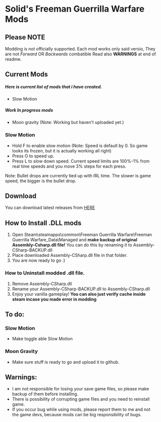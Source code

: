 # Solid's Freeman Guerrilla Warfare Mods

## Please **NOTE**
Modding is not officially supported.
Each mod works only said versio, They are not *Forward* OR *Backwards* combatible
Read also **WARNINGS** at end of readme.

## Current Mods
##### Here is current list of mods that i have created.
* Slow Motion
##### Work In progress mods
* Moon gravity (Note: Working but haven't uploaded yet.)


### Slow Motion
* Hold F to enable slow motion (Note: Speed is default by 0. So game looks its frozen, but it is actually working all right)
* Press O to speed up.
* Press L to slow down speed.
Current speed limits are 100%-1% from real time speeds and you move 3% steps for each press.

Note: Bullet drops are currently tied up with IRL time. The slower is game speed, the bigger is the bullet drop. 


## Download
You can download latest releases from [HERE](https://github.com/SolidJuho/SolidFGWMods/releases)

## How to Install .DLL mods
1. Open Steam\steamapps\common\Freeman Guerrilla Warfare\Freeman Guerrilla Warfare_Data\Managed and **make backup of original Assembly-Csharp.dll file!** You can do this by renaming it to Assembly-CSharp-BACKUP.dll
2. Place downloaded Assembly-CSharp.dll file in that folder.
3. You are now ready to go :)

### How to Uninstall modded .dll file.
1. Remove Assembly-CSharp.dll
2. Rename your Assembly-CSharp-BACKUP.dll to Assembly-CSharp.dll
3. Enjoy your vanilla gameplay!
**You can also just verify cache inside steam incase you made error in modding**

## To do:
### Slow Motion
* Make toggle able Slow Motion

### Moon Gravity
* Make sure stuff is ready to go and upload it to github.

## Warnings:
* I am not responsible for losing your save game files, so please make backup of them before installing.
* There is possibility of corrupting game files and you need to reinstall game. 
* If you occur bug while using mods, please report them to me and not the game devs, because mods can be big responsibility of bugs.
